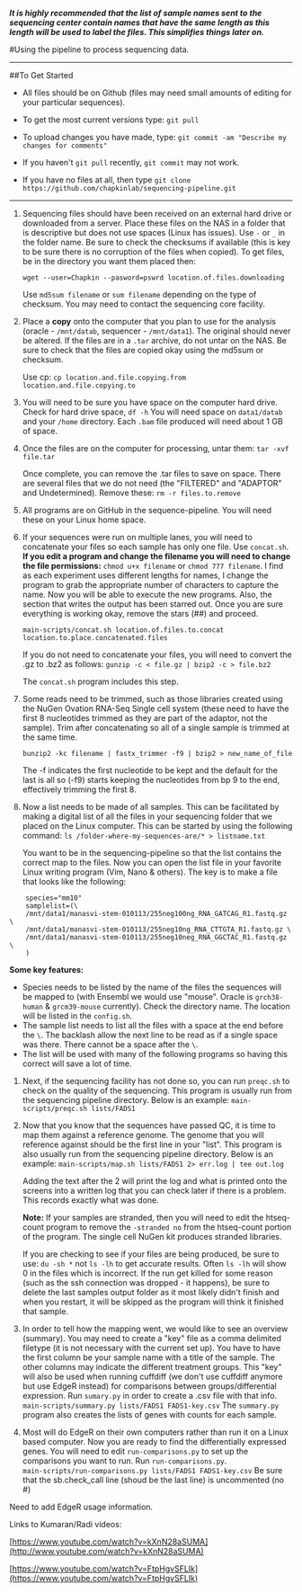 ***It is highly recommended that the list of sample names sent to the sequencing center contain names that have the same length as this length will be used to label the files.  This simplifies things later on.***

#Using the pipeline to process sequencing data.

----------
##To Get Started

- All files should be on Github (files may need small amounts of editing for your particular sequences).

- To get the most current versions type: `git pull`

- To upload changes you have made, type: `git commit -am "Describe my changes for comments"`
- If you haven't `git pull` recently, `git commit` may not work.
- If you have no files at all, then type `git clone https://github.com/chapkinlab/sequencing-pipeline.git`

----------

1. Sequencing files should have been received on an external hard drive or downloaded from a server.  Place these files on the NAS in a folder that is descriptive but does not use spaces (Linux has issues).  Use `-` or `_` in the folder name.  Be sure to check the checksums if available (this is key to be sure there is no corruption of the files when copied).  To get files, be in the directory you want them placed then:
	
	`wget --user=Chapkin --pasword=pswrd location.of.files.downloading`

	Use `md5sum filename` or `sum filename` depending on the type of checksum.  You may need to contact the sequencing core facility.


1. Place a **copy** onto the computer that you plan to use for the analysis (oracle - `/mnt/datab`, sequencer - `/mnt/data1`).  The original should never be altered.  If the files are in a `.tar` archive, do not untar on the NAS.  Be sure to check that the files are copied okay using the md5sum or checksum.

	Use cp: `cp location.and.file.copying.from location.and.file.copying.to`

1. You will need to be sure you have space on the computer hard drive.  Check for hard drive space, `df -h`  You will need space on `data1/datab` and your `/home` directory.  Each `.bam` file produced will need about 1 GB of space.
2. Once the files are on the computer for processing, untar them:
	`tar -xvf file.tar`

	Once complete, you can remove the .tar files to save on space.  There are several files that we do not need (the "FILTERED" and "ADAPTOR" and Undetermined).  Remove these:
	`rm -r files.to.remove`

1. All programs are on GitHub in the sequence-pipeline.  You will need these on your Linux home space.



1. If your sequences were run on multiple lanes, you will need to concatenate your files so each sample has only one file.  Use `concat.sh`.  **If you edit a program and change the filename you will need to change the file permissions:** `chmod u+x filename` or `chmod 777 filename`.  I find as each experiment uses different lengths for names, I change the program to grab the appropriate number of characters to capture the name.  Now you will be able to execute the new programs.  Also, the section that writes the output has been starred out.  Once you are sure everything is working okay, remove the stars (##) and proceed.
		
	`main-scripts/concat.sh location.of.files.to.concat location.to.place.concatenated.files`

	If you do not need to concatenate your files, you will need to convert the .gz to .bz2 as follows:
	`gunzip -c < file.gz | bzip2 -c > file.bz2`
	
	The `concat.sh` program includes this step.



1. Some reads need to be trimmed, such as those libraries created using the NuGen Ovation RNA-Seq Single cell system (these need to have the first 8 nucleotides trimmed as they are part of the adaptor, not the sample).  Trim after concatenating so all of a single sample is trimmed at the same time.

	`bunzip2 -kc filename | fastx_trimmer -f9 | bzip2 > new_name_of_file`

	The -f indicates the first nucleotide to be kept and the default for the last is all so (-f9) starts keeping the nucleotides from bp 9 to the end, effectively trimming the first 8.

1. Now a list needs to be made of all samples.  This can be facilitated by making a digital list of all the files in your sequencing folder that we placed on the Linux computer.  This can be started by using the following command:  `ls /folder-where-my-sequences-are/* > listname.txt`

	You want to be in the sequencing-pipeline so that the list contains the correct map to the files.  Now you can open the list file in your favorite Linux writing program (Vim, Nano & others).  The key is to make a file that looks like the following:
```
    species="mm10"
	samplelist=(\
	/mnt/data1/manasvi-stem-010113/255neg100ng_RNA_GATCAG_R1.fastq.gz \
	/mnt/data1/manasvi-stem-010113/255neg10ng_RNA_CTTGTA_R1.fastq.gz \
	/mnt/data1/manasvi-stem-010113/255neg10neg_RNA_GGCTAC_R1.fastq.gz \
	)
```

**Some key features:**

- Species needs to be listed by the name of the files the sequences will be mapped to (with Ensembl we would use "mouse".  Oracle is `grch38-human` & `grcm39-mouse` currently).  Check the directory name.  The location will be listed in the `config.sh`.
- The sample list needs to list all the files with a space at the end before the `\`.  The backlash allow the next line to be read as if a single space was there.  There cannot be a space after the `\`.
- The list will be used with many of the following programs so having this correct will save a lot of time.

 
1. Next, if the sequencing facility has not done so, you can run `preqc.sh` to check on the quality of the sequencing.  This program is usually run from the sequencing pipeline directory.  Below is an example:  `main-scripts/preqc.sh lists/FADS1`
2. Now that you know that the sequences have passed QC, it is time to map them against a reference genome.  The genome that you will reference against should be the first line in your "list".  This program is also usually run from the sequencing pipeline directory.  Below is an example:
	`main-scripts/map.sh lists/FADS1 2> err.log | tee out.log`

	Adding the text after the 2 will print the log and what is printed onto the screens into a written log that you can check later if there is a problem.  This records exactly what was done.

	**Note:**  If your samples are stranded, then you will need to edit the htseq-count program to remove the `-stranded no` from the htseq-count portion of the program.  The single cell NuGen kit produces stranded libraries.

	If you are checking to see if your files are being produced, be sure to use: `du -sh *` not `ls -lh` to get accurate results.  Often `ls -lh` will show 0 in the files which is incorrect.  If the run get killed for some reason (such as the ssh connection was dropped - it happens), be sure to delete the last samples output folder as it most likely didn't finish and when you restart, it will be skipped as the program will think it finished that sample.
1. In order to tell how the mapping went, we would like to see an overview (summary).  You may need to create a "key" file as a comma delimited filetype (it is not necessary with the current set up).  You have to have the first column be your sample name with a title of the sample.  The other columns may indicate the different treatment groups.  This "key" will also be used when running cuffdiff (we don't use cuffdiff anymore but use EdgeR instead) for comparisons between groups/differential expression.  Run `sumary.py` in order to create a .csv file with that info.  `main-scripts/summary.py lists/FADS1 FADS1-key.csv`  The `summary.py` program also creates the lists of genes with counts for each sample.
2. Most will do EdgeR on their own computers rather than run it on a Linux based computer.  Now you are ready to find the differentially expressed genes.  You will need to edit `run-comparisons.py` to set up the comparisons you want to run.  Run `run-comparisons.py`.    
	`main-scripts/run-comparisons.py lists/FADS1 FADS1-key.csv`
Be sure that the sb.check_call line (shoud be the last line) is uncommented (no #)

Need to add EdgeR usage information.

Links to Kumaran/Radi videos:

[https://www.youtube.com/watch?v=kXnN28aSUMA](http://www.youtube.com/watch?v=kXnN28aSUMA)

[https://www.youtube.com/watch?v=FtpHgvSFLIk](https://www.youtube.com/watch?v=FtpHgvSFLIk)
